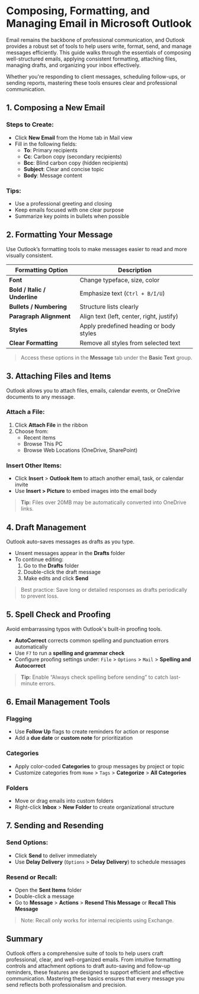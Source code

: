 # Composing, Formatting, and Managing Email in Microsoft Outlook

Email remains the backbone of professional communication, and Outlook provides a robust set of tools to help users write, format, send, and manage messages efficiently. This guide walks through the essentials of composing well-structured emails, applying consistent formatting, attaching files, managing drafts, and organizing your inbox effectively.

Whether you're responding to client messages, scheduling follow-ups, or sending reports, mastering these tools ensures clear and professional communication.

## 1. Composing a New Email

### Steps to Create:
- Click **New Email** from the Home tab in Mail view
- Fill in the following fields:
  - **To**: Primary recipients
  - **Cc**: Carbon copy (secondary recipients)
  - **Bcc**: Blind carbon copy (hidden recipients)
  - **Subject**: Clear and concise topic
  - **Body**: Message content

### Tips:
- Use a professional greeting and closing
- Keep emails focused with one clear purpose
- Summarize key points in bullets when possible

## 2. Formatting Your Message

Use Outlook’s formatting tools to make messages easier to read and more visually consistent.

| Formatting Option | Description |
|------------------|-------------|
| **Font** | Change typeface, size, color |
| **Bold / Italic / Underline** | Emphasize text (`Ctrl + B/I/U`) |
| **Bullets / Numbering** | Structure lists clearly |
| **Paragraph Alignment** | Align text (left, center, right, justify) |
| **Styles** | Apply predefined heading or body styles |
| **Clear Formatting** | Remove all styles from selected text |

> Access these options in the **Message** tab under the **Basic Text** group.

## 3. Attaching Files and Items

Outlook allows you to attach files, emails, calendar events, or OneDrive documents to any message.

### Attach a File:
1. Click **Attach File** in the ribbon
2. Choose from:
   - Recent items
   - Browse This PC
   - Browse Web Locations (OneDrive, SharePoint)

### Insert Other Items:
- Click **Insert** > **Outlook Item** to attach another email, task, or calendar invite
- Use **Insert > Picture** to embed images into the email body

> **Tip:** Files over 20MB may be automatically converted into OneDrive links.

## 4. Draft Management

Outlook auto-saves messages as drafts as you type.

- Unsent messages appear in the **Drafts** folder
- To continue editing:
  1. Go to the **Drafts** folder
  2. Double-click the draft message
  3. Make edits and click **Send**

> Best practice: Save long or detailed responses as drafts periodically to prevent loss.

## 5. Spell Check and Proofing

Avoid embarrassing typos with Outlook's built-in proofing tools.

- **AutoCorrect** corrects common spelling and punctuation errors automatically
- Use `F7` to run a **spelling and grammar check**
- Configure proofing settings under:
  `File` > `Options` > `Mail` > **Spelling and Autocorrect**

> **Tip:** Enable “Always check spelling before sending” to catch last-minute errors.

## 6. Email Management Tools

### Flagging
- Use **Follow Up** flags to create reminders for action or response
- Add a **due date** or **custom note** for prioritization

### Categories
- Apply color-coded **Categories** to group messages by project or topic
- Customize categories from `Home` > `Tags` > **Categorize** > **All Categories**

### Folders
- Move or drag emails into custom folders
- Right-click **Inbox** > **New Folder** to create organizational structure

## 7. Sending and Resending

### Send Options:
- Click **Send** to deliver immediately
- Use **Delay Delivery** (`Options` > **Delay Delivery**) to schedule messages

### Resend or Recall:
- Open the **Sent Items** folder
- Double-click a message
- Go to **Message** > **Actions** > **Resend This Message** or **Recall This Message**

> Note: Recall only works for internal recipients using Exchange.

## Summary

Outlook offers a comprehensive suite of tools to help users craft professional, clear, and well-organized emails. From intuitive formatting controls and attachment options to draft auto-saving and follow-up reminders, these features are designed to support efficient and effective communication. Mastering these basics ensures that every message you send reflects both professionalism and precision.
